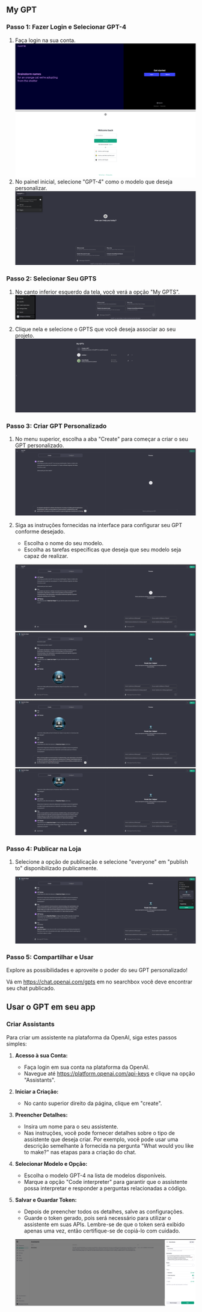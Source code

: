 ## My GPT

### Passo 1: Fazer Login e Selecionar GPT-4

1. Faça login na sua conta.
   ![OPENAI](./docs/images/0.png)
   ![Login](./docs/images/1.png)
2. No painel inicial, selecione "GPT-4" como o modelo que deseja personalizar.
   ![Select GPT-4](./docs/images/2.png)

### Passo 2: Selecionar Seu GPTS

1. No canto inferior esquerdo da tela, você verá a opção "My GPTS".
   ![My GPTS Option](./docs/images/3.png)

2. Clique nela e selecione o GPTS que você deseja associar ao seu projeto.
   ![My GPTS](./docs/images/4.png)

### Passo 3: Criar GPT Personalizado

1. No menu superior, escolha a aba "Create" para começar a criar o seu GPT personalizado.
   ![Create GPTS](./docs/images/5.png)

2. Siga as instruções fornecidas na interface para configurar seu GPT conforme desejado.

   - Escolha o nome do seu modelo.
   - Escolha as tarefas específicas que deseja que seu modelo seja capaz de realizar.

   ![Step 1](./docs/images/6.png)
   ![Step 2](./docs/images/7.png)
   ![Step 3](./docs/images/8.png)
   ![Step 4](./docs/images/9.png)

### Passo 4: Publicar na Loja

1. Selecione a opção de publicação e selecione "everyone" em "publish to" disponibilizado publicamente.

   ![Publish to everyone](./docs/images/10.png)

### Passo 5: Compartilhar e Usar

Explore as possibilidades e aproveite o poder do seu GPT personalizado!

Vá em https://chat.openai.com/gpts em no searchbox você deve encontrar seu chat publicado.

## Usar o GPT em seu app

### Criar Assistants

Para criar um assistente na plataforma da OpenAI, siga estes passos simples:

1. **Acesso à sua Conta:**

   - Faça login em sua conta na plataforma da OpenAI.
   - Navegue até https://platform.openai.com/api-keys e clique na opção "Assistants".

2. **Iniciar a Criação:**

   - No canto superior direito da página, clique em "create".

3. **Preencher Detalhes:**

   - Insira um nome para o seu assistente.
   - Nas instruções, você pode fornecer detalhes sobre o tipo de assistente que deseja criar. Por exemplo, você pode usar uma descrição semelhante à fornecida na pergunta "What would you like to make?" nas etapas para a criação do chat.

4. **Selecionar Modelo e Opção:**

   - Escolha o modelo GPT-4 na lista de modelos disponíveis.
   - Marque a opção "Code interpreter" para garantir que o assistente possa interpretar e responder a perguntas relacionadas a código.

5. **Salvar e Guardar Token:**

   - Depois de preencher todos os detalhes, salve as configurações.
   - Guarde o token gerado, pois será necessário para utilizar o assistente em suas APIs. Lembre-se de que o token será exibido apenas uma vez, então certifique-se de copiá-lo com cuidado.

   ![Assistants](./docs/images/11.png)
